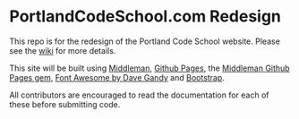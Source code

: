 PortlandCodeSchool.com Redesign
===

This repo is for the redesign of the Portland Code School website. Please see the [wiki](https://github.com/criskelly/pcsredesign/wiki) for more details.

This site will be built using [Middleman](http://middlemanapp.com/), [Github Pages](http://pages.github.com/), the [Middleman Github Pages gem](https://github.com/neo/middleman-gh-pages), [Font Awesome by Dave Gandy](http://fontawesome.io) and [Bootstrap](http://getbootstrap.com/).

All contributors are encouraged to read the documentation for each of these before submitting code.